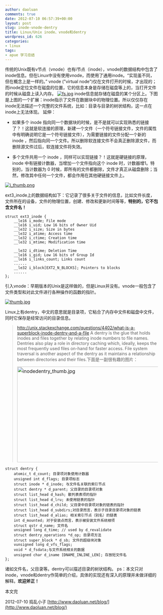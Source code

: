 ```yaml
---
author: daoluan
comments: true
date: 2012-07-10 06:57:39+00:00
layout: post
slug: inode-vnode-dentry
title: Linux/Unix inode、vnode和dentry
wordpress_id: 626
categories:
- linux
tags:
- apue 学习总结
---
```


传统的Unix既有v节点（vnode）也有i节点（inode），vnode的数据结构中包含了inode信息。但在Linux中没有使用vnode，而使用了通用inode。“实现虽不同，但在概念上是一样的。” vnode ("virtual node")仅在文件打开的时候，才出现的；而inode定位文件在磁盘的位置，它的信息本身是存储在磁盘等上的，当打开文件的时候从磁盘上读入内存。 [![fs.jpg](http://md.daoluan.net/images/blog/2012/07/fs_thumb.jpg)](http://md.daoluan.net/images/blog/2012/07/fs_thumb.jpg) inode信息就存储在磁盘的某个分区上。下图是上图的一个扩展：inode指示了文件在数据块中的物理位置。所以仅仅存在inode无法描述一个完整的文件系统，比如：目录与目录的树状结构，这一点在inode上无法体现。 延伸：




  * 如果多个 inode 指向同一个数据块的时候，是不是就可以实现熟悉的链接了？！这就是软连接的原理，新建一个文件（一个符号链接文件，文件的属性中有明确说明它是一个符号链接文件），为需要链接的文件分配一个新的 inode ，然后指向同一个文件。所以删除软连接文件不会真正删除源文件，而删除源文件过后，软连接文件将失效。


  * 多个文件共用一个 inode ，同样可以实现链接？！这就是硬链接的原理， inode 中有链接计数器，当增加一个文件指向这个 inode 时，计数器增1。特别的，当计数器为 0 时候，即所有的文件都删除，文件才真正从磁盘删除；当然，修改其中任何一个文件，都会作用在其他硬链接文件上。


[![i_thumb.png](http://md.daoluan.net/images/blog/2012/07/i_thumb.png)](http://md.daoluan.net/images/blog/2012/07/i_thumb.png)

ext3_inode上的数据结构如下：它记录了很多关于文件的信息，比如文件长度，文件所在的设备，文件的物理位置，创建、修改和更新时间等等，**特别的，它不包含文件名！**


    struct ext3_inode {
    	__le16 i_mode; File mode
    	__le16 i_uid; Low 16 bits of Owner Uid
    	__le32 i_size; Size in bytes
    	__le32 i_atime; Access time
    	__le32 i_ctime; Creation time
    	__le32 i_mtime; Modification time

    	__le32 i_dtime; Deletion Time
    	__le16 i_gid; Low 16 bits of Group Id
    	__le16 i_links_count; Links count
    	......
    	__le32 i_block[EXT2_N_BLOCKS]; Pointers to blocks
    	......
    };


引入vnode：早期版本的Unix是这样做的，但是Linux并没有。vnode一般包含了文件类型和对此文件进行各种操作的函数的指针。

[![thumb.jpg](http://md.daoluan.net/images/blog/2012/07/thumb.jpg)](http://md.daoluan.net/images/blog/2012/07/thumb.jpg)

Linux上有dentry，中文的意思就是目录项，它粘合了内存中文件和磁盘中文件，同时它保存是经常访问的目录信息。


<blockquote><p><a href="http://unix.stackexchange.com/questions/4402/what-is-a-superblock-inode-dentry-and-a-file">http://unix.stackexchange.com/questions/4402/what-is-a-superblock-inode-dentry-and-a-file</a> A dentry is the glue that holds inodes and files together by relating inode numbers to file names. Dentries also play a role in directory caching which, ideally, keeps the most frequently used files on-hand for faster access. File system traversal is another aspect of the dentry as it maintains a relationship between directories and their files.下面是一副很有趣的图片：</p>
<p><a style="line-height: 1.714285714; font-size: 1rem;" href="http://md.daoluan.net/images/blog/2012/07/inodedentry_thumb.jpg"><img class="alignnone size-full wp-image-625" alt="inodedentry_thumb.jpg" src="http://md.daoluan.net/images/blog/2012/07/inodedentry_thumb.jpg" width="486" height="314"></a></p></blockquote>




    struct dentry {
    	atomic_t d_count; 目录项对象使用计数器
    	unsigned int d_flags; 目录项标志
    	struct inode * d_inode; 与文件名关联的索引节点
    	struct dentry * d_parent; 父目录的目录项对象
    	struct list_head d_hash; 散列表表项的指针
    	struct list_head d_lru; 未使用链表的指针
    	struct list_head d_child; 父目录中目录项对象的链表的指针
    	struct list_head d_subdirs;对目录而言，表示子目录目录项对象的链表
    	struct list_head d_alias; 相关索引节点（别名）的链表
    	int d_mounted; 对于安装点而言，表示被安装文件系统根项
    	struct qstr d_name; 文件名
    	unsigned long d_time; // used by d_revalidate
    	struct dentry_operations *d_op; 目录项方法
    	struct super_block * d_sb; 文件的超级块对象
    	vunsigned long d_vfs_flags;
    	void * d_fsdata;与文件系统相关的数据
    	unsigned char d_iname [DNAME_INLINE_LEN]; 存放短文件名
    };


诸如文件名，父目录等。dentry可以描述目录的树状结构。 ps：本文只对inode，vnode和dentry作简单的介绍，具体的实现还有深入的原理并未做详细的解释。**欢迎斧正！**

本文完

2012-07-10 捣乱小子 [http://www.daoluan.net/blog/](http://www.daoluan.net/blog/)
